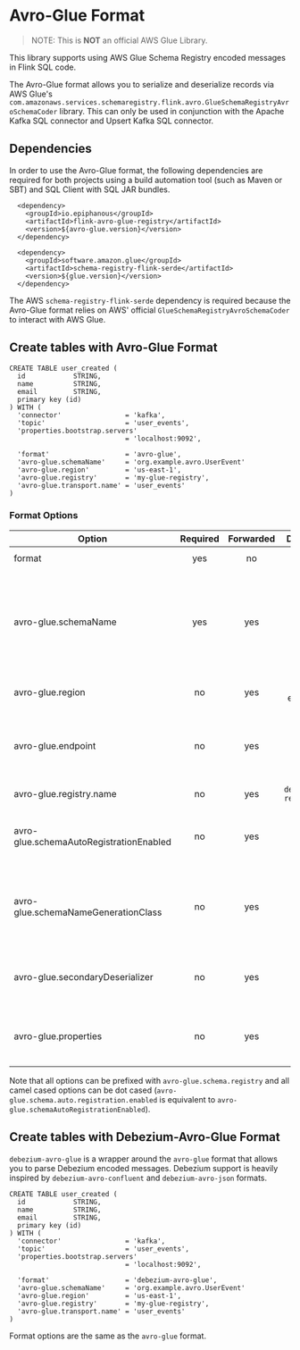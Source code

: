 # Avro-Glue Format

> NOTE: This is **NOT** an official AWS Glue Library.

This library supports using AWS Glue Schema Registry encoded messages in Flink SQL code.

The Avro-Glue format allows you to serialize and deserialize records via AWS
Glue's `com.amazonaws.services.schemaregistry.flink.avro.GlueSchemaRegistryAvroSchemaCoder` library. This can
only be used in conjunction with the Apache Kafka SQL connector and Upsert Kafka SQL connector.

## Dependencies

In order to use the Avro-Glue format, the following dependencies are required for both projects using a build automation
tool (such as Maven or SBT) and SQL Client with SQL JAR bundles.

```
  <dependency>
    <groupId>io.epiphanous</groupId>
    <artifactId>flink-avro-glue-registry</artifactId>
    <version>${avro-glue.version}</version>
  </dependency>
  
  <dependency>
    <groupId>software.amazon.glue</groupId>
    <artifactId>schema-registry-flink-serde</artifactId>
    <version>${glue.version}</version>
  </dependency>
```

The AWS `schema-registry-flink-serde` dependency is required because the Avro-Glue format relies on AWS' official
`GlueSchemaRegistryAvroSchemaCoder` to interact with AWS Glue.

## Create tables with Avro-Glue Format

```
CREATE TABLE user_created (
  id            STRING,
  name          STRING,
  email         STRING,
  primary key (id)
) WITH (
  'connector'                = 'kafka',
  'topic'                    = 'user_events',
  'properties.bootstrap.servers' 
                             = 'localhost:9092',
    
  'format'                   = 'avro-glue',
  'avro-glue.schemaName'     = 'org.example.avro.UserEvent'
  'avro-glue.region'         = 'us-east-1',
  'avro-glue.registry'       = 'my-glue-registry',
  'avro-glue.transport.name' = 'user_events'
)
```

### Format Options

| Option                                  | Required | Forwarded |      Default       |  Type   | Description                                                                |
|-----------------------------------------|:--------:|:---------:|:------------------:|:-------:|----------------------------------------------------------------------------|
| format                                  |   yes    |    no     |                    | string  | must be `avro-glue`                                                        |
| avro-glue.schemaName                    |   yes    |    yes    |                    | string  | the fully namespaced schema name (should match specific record class name) |
| avro-glue.region                        |    no    |    yes    |     us-east-1      | string  | aws region your glue registry is in                                        |
| avro-glue.endpoint                      |    no    |    yes    |                    | string  | inferred from region but useful for localstack testing                     |
| avro-glue.registry.name                 |    no    |    yes    | `default-registry` | string  | name of the glue registry                                                  |
| avro-glue.schemaAutoRegistrationEnabled |    no    |    yes    |      `false`       | boolean | if true, auto registers missing schemas on serialization                   |
| avro-glue.schemaNameGenerationClass     |    no    |    yes    |                    | string  | if provided, class name used to generate schema name at runtime            |  
| avro-glue.secondaryDeserializer         |    no    |    yes    |                    | string  | if provided, class name used as glue secondary deserializer                |
| avro-glue.properties                    |    no    |    yes    |                    |   map   | will be passed on to aws glue serde as properties                          |

Note that all options can be prefixed with `avro-glue.schema.registry` and all camel cased options can be dot
cased (`avro-glue.schema.auto.registration.enabled` is equivalent to `avro-glue.schemaAutoRegistrationEnabled`).

## Create tables with Debezium-Avro-Glue Format

`debezium-avro-glue` is a wrapper around the `avro-glue` format that allows you to parse Debezium encoded messages. Debezium support is heavily inspired by `debezium-avro-confluent` and `debezium-avro-json` formats.

```
CREATE TABLE user_created (
  id            STRING,
  name          STRING,
  email         STRING,
  primary key (id)
) WITH (
  'connector'                = 'kafka',
  'topic'                    = 'user_events',
  'properties.bootstrap.servers' 
                             = 'localhost:9092',
    
  'format'                   = 'debezium-avro-glue',
  'avro-glue.schemaName'     = 'org.example.avro.UserEvent'
  'avro-glue.region'         = 'us-east-1',
  'avro-glue.registry'       = 'my-glue-registry',
  'avro-glue.transport.name' = 'user_events'
)
```

Format options are the same as the `avro-glue` format.


